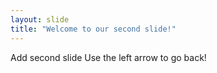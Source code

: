 ```yaml
---
layout: slide
title: "Welcome to our second slide!"
---
```

Add second slide
Use the left arrow to go back!
